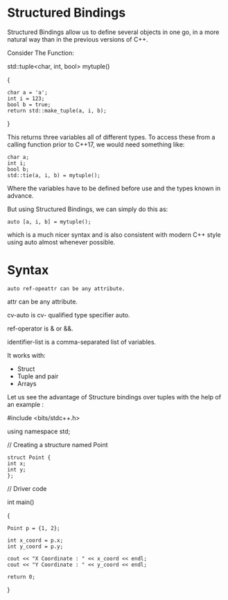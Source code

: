 
# Structured Bindings

Structured Bindings allow us to define several objects in one go, in a more natural way than in the previous versions of C++.

Consider The Function:

std::tuple<char, int, bool> mytuple()

{

    char a = 'a';
    int i = 123;
    bool b = true;
    return std::make_tuple(a, i, b);
}

This returns three variables all of different types. To access these from a calling function prior to C++17, we would need something like:

    char a;
    int i;
    bool b;
    std::tie(a, i, b) = mytuple();

Where the variables have to be defined before use and the types known in advance.

But using Structured Bindings, we can simply do this as:

    auto [a, i, b] = mytuple();

which is a much nicer syntax and is also consistent with modern C++ style using auto almost whenever possible.

# Syntax

    auto ref-opeattr can be any attribute.
attr can be any attribute.

cv-auto is cv- qualified type specifier auto.

ref-operator is & or &&.

identifier-list is a comma-separated list of variables.


It works with:

* Struct
* Tuple and pair
* Arrays

 Let us see the advantage of Structure bindings over tuples with the help of an example :

#include <bits/stdc++.h>

using namespace std;

// Creating a structure named Point

    struct Point {
	int x;
	int y;
    };

// Driver code

int main()

{

	Point p = {1, 2};
	
	int x_coord = p.x;
	int y_coord = p.y;
	
	cout << "X Coordinate : " << x_coord << endl;
	cout << "Y Coordinate : " << y_coord << endl;

	return 0;
}

